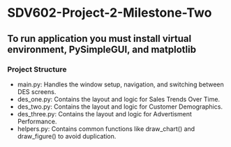 # SDV602-Project-2-Milestone-Two

## To run application you must install virtual environment, PySimpleGUI, and matplotlib

### Project Structure
- main.py: Handles the window setup, navigation, and switching between DES screens.
- des_one.py: Contains the layout and logic for Sales Trends Over Time.
- des_two.py: Contains the layout and logic for Customer Demographics.
- des_three.py: Contains the layout and logic for Advertisment Performance.
- helpers.py: Contains common functions like draw_chart() and draw_figure() to avoid duplication.